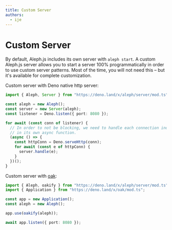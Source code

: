```yaml
---
title: Custom Server
authors:
  - ije
---
```


# Custom Server

By default, Aleph.js includes its own server with `aleph start`. A custom
Aleph.js server allows you to start a server 100% programmatically in order to
use custom server patterns. Most of the time, you will not need this – but it's
available for complete customization.

Custom server with Deno native http server:

```ts
import { Aleph, Server } from "https://deno.land/x/aleph/server/mod.ts";

const aleph = new Aleph();
const server = new Server(aleph);
const listener = Deno.listen({ port: 8080 });

for await (const conn of listener) {
  // In order to not be blocking, we need to handle each connection individually
  // in its own async function.
  (async () => {
    const httpConn = Deno.serveHttp(conn);
    for await (const e of httpConn) {
      server.handle(e);
    }
  })();
}
```

Custom server with [oak](https://deno.land/x/oak):

```ts
import { Aleph, oakify } from "https://deno.land/x/aleph/server/mod.ts";
import { Application } from "https://deno.land/x/oak/mod.ts";

const app = new Application();
const aleph = new Aleph();

app.use(oakify(aleph));

await app.listen({ port: 8080 });
```

